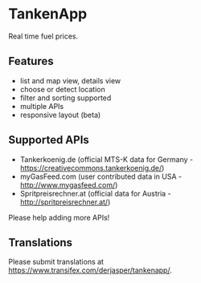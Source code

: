 # TankenApp

Real time fuel prices.

## Features

* list and map view, details view
* choose or detect location
* filter and sorting supported
* multiple APIs
* responsive layout (beta)

## Supported APIs

* Tankerkoenig.de (official MTS-K data for Germany - https://creativecommons.tankerkoenig.de/)
* myGasFeed.com (user contributed data in USA - http://www.mygasfeed.com/)
* Spritpreisrechner.at (official data for Austria - http://spritpreisrechner.at/)

Please help adding more APIs!

## Translations

Please submit translations at https://www.transifex.com/derjasper/tankenapp/.
